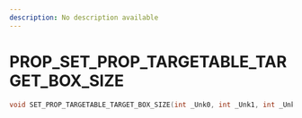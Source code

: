 ```yaml
---
description: No description available 
---
```


# PROP\_SET_PROP_TARGETABLE_TARGET_BOX_SIZE

```cpp
void SET_PROP_TARGETABLE_TARGET_BOX_SIZE(int _Unk0, int _Unk1, int _Unk2);
```